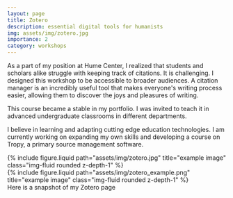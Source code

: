 ```yaml
---
layout: page
title: Zotero
description: essential digital tools for humanists
img: assets/img/zotero.jpg
importance: 2
category: workshops
---
```


As a part of my position at Hume Center, I realized that students and scholars alike struggle with keeping track of citations. It is challenging. I designed this workshop to be accessible to broader audiences. A citation manager is an incredibly useful tool that makes everyone's writing process easier, allowing them to discover the joys and pleasures of writing.

This course became a stable in my portfolio. I was invited to teach it in advanced undergraduate classrooms in different departments.

I believe in learning and adapting cutting edge education technologies. I am currently working on expanding my own skills and developing a course on Tropy, a primary source management software.

<div class="row justify-content-sm-center">
    <div class="col-sm-8 mt-3 mt-md-0">
        {% include figure.liquid path="assets/img/zotero.jpg" title="example image" class="img-fluid rounded z-depth-1" %}
    </div>
    <div class="col-sm-4 mt-3 mt-md-0">
        {% include figure.liquid path="assets/img/zotero_example.png" title="example image" class="img-fluid rounded z-depth-1" %}
    </div>
</div>
<div class="caption">
    Here is a snapshot of my Zotero page
</div>

